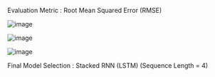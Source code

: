 Evaluation Metric : Root Mean Squared Error (RMSE)

![image](https://user-images.githubusercontent.com/71135290/142166109-c3297c78-bd73-4ea1-87db-bac089688351.png)

![image](https://user-images.githubusercontent.com/71135290/142167527-c6de9f65-af62-4958-98bb-cc087b049698.png)

![image](https://user-images.githubusercontent.com/71135290/142167567-47c5866d-8094-4c3b-9cf3-cc7c8bf6cfba.png)

Final Model Selection : Stacked RNN (LSTM) (Sequence Length = 4)
